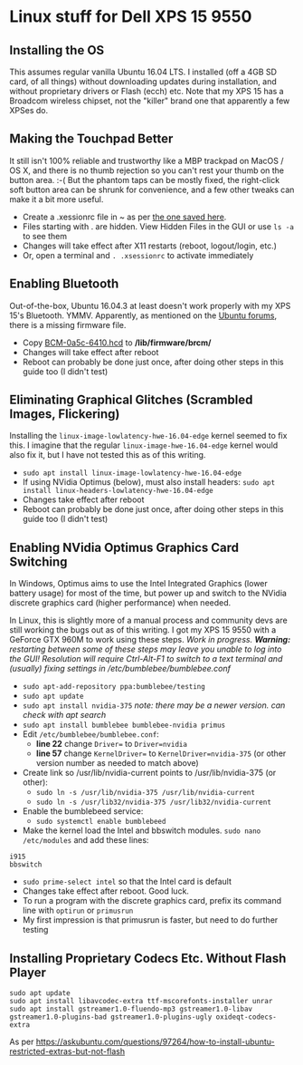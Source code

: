 # Linux stuff for Dell XPS 15 9550

## Installing the OS
This assumes regular vanilla Ubuntu 16.04 LTS. I installed (off a 4GB SD card, of all things) without downloading updates during installation, and without proprietary drivers or Flash (ecch) etc. Note that my XPS 15 has a Broadcom wireless chipset, not the "killer" brand one that apparently a few XPSes do.

## Making the Touchpad Better
It still isn't 100% reliable and trustworthy like a MBP trackpad on MacOS / OS X, and there is no thumb rejection so you can't rest your thumb on the button area. :-( But the phantom taps can be mostly fixed, the right-click soft button area can be shrunk for convenience, and a few other tweaks can make it a bit more useful.

- Create a .xessionrc file in ~ as per [the one saved here](  home/.xsessionrc  ).
- Files starting with . are hidden. View Hidden Files in the GUI or use `ls -a` to see them
- Changes will take effect after X11 restarts (reboot, logout/login, etc.)
- Or, open a terminal and `. .xsessionrc` to activate immediately

## Enabling Bluetooth
Out-of-the-box, Ubuntu 16.04.3 at least doesn't work properly with my XPS 15's Bluetooth. YMMV. Apparently, as mentioned on the [Ubuntu forums](https://ubuntuforums.org/showthread.php?t=2317843), there is a missing firmware file.
- Copy [BCM-0a5c-6410.hcd]( BCM-0a5c-6410.hcd ) to **/lib/firmware/brcm/**
- Changes will take effect after reboot
- Reboot can probably be done just once, after doing other steps in this guide too (I didn't test)

## Eliminating Graphical Glitches (Scrambled Images, Flickering)
Installing the `linux-image-lowlatency-hwe-16.04-edge` kernel seemed to fix this. I imagine that the regular `linux-image-hwe-16.04-edge` kernel would also fix it, but I have not tested this as of this writing.

- `sudo apt install linux-image-lowlatency-hwe-16.04-edge`
- If using NVidia Optimus (below), must also install headers: `sudo apt install linux-headers-lowlatency-hwe-16.04-edge`
- Changes take effect after reboot
- Reboot can probably be done just once, after doing other steps in this guide too (I didn't test)

## Enabling NVidia Optimus Graphics Card Switching
In Windows, Optimus aims to use the Intel Integrated Graphics (lower battery usage) for most of the time, but power up and switch to the NVidia discrete graphics card (higher performance) when needed.

In Linux, this is slightly more of a manual process and community devs are still working the bugs out as of this writing. I got my XPS 15 9550 with a GeForce GTX 960M to work using these steps. *Work in progress. **Warning:** restarting between some of these steps may leave you unable to log into the GUI! Resolution will require Ctrl-Alt-F1 to switch to a text terminal and (usually) fixing settings in /etc/bumblebee/bumblebee.conf*

- `sudo apt-add-repository ppa:bumblebee/testing`
- `sudo apt update`
- `sudo apt install nvidia-375` *note: there may be a newer version. can check with apt search*
- `sudo apt install bumblebee bumblebee-nvidia primus`
- Edit `/etc/bumblebee/bumblebee.conf`:
  - **line 22** change `Driver=` to `Driver=nvidia`
  - **line 57** change `KernelDriver=` to `KernelDriver=nvidia-375` (or other version number as needed to match above)
- Create link so /usr/lib/nvidia-current points to /usr/lib/nvidia-375 (or other):
  - `sudo ln -s /usr/lib/nvidia-375 /usr/lib/nvidia-current`
  - `sudo ln -s /usr/lib32/nvidia-375 /usr/lib32/nvidia-current`
- Enable the bumblebeed service:
  - `sudo systemctl enable bumblebeed`
- Make the kernel load the Intel and bbswitch modules. `sudo nano /etc/modules` and add these lines:
```
i915
bbswitch
```
- `sudo prime-select intel` so that the Intel card is default
- Changes take effect after reboot. Good luck.
- To run a program with the discrete graphics card, prefix its command line with `optirun` or `primusrun`
- My first impression is that primusrun is faster, but need to do further testing

## Installing Proprietary Codecs Etc. Without Flash Player
```
sudo apt update
sudo apt install libavcodec-extra ttf-mscorefonts-installer unrar
sudo apt install gstreamer1.0-fluendo-mp3 gstreamer1.0-libav gstreamer1.0-plugins-bad gstreamer1.0-plugins-ugly oxideqt-codecs-extra
```
As per https://askubuntu.com/questions/97264/how-to-install-ubuntu-restricted-extras-but-not-flash
